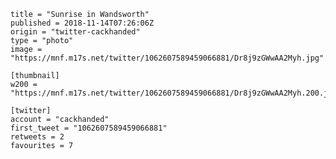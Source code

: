 ```
title = "Sunrise in Wandsworth"
published = 2018-11-14T07:26:06Z
origin = "twitter-cackhanded"
type = "photo"
image = "https://mnf.m17s.net/twitter/1062607589459066881/Dr8j9zGWwAA2Myh.jpg"

[thumbnail]
w200 = "https://mnf.m17s.net/twitter/1062607589459066881/Dr8j9zGWwAA2Myh.200.jpg"

[twitter]
account = "cackhanded"
first_tweet = "1062607589459066881"
retweets = 2
favourites = 7
```

<p class='image'><img src='https://mnf.m17s.net/twitter/1062607589459066881/Dr8j9zGWwAA2Myh.jpg' alt=''></p>

